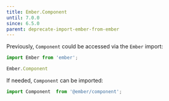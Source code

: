 ```yaml
---
title: Ember.Component
until: 7.0.0
since: 6.5.0
parent: deprecate-import-ember-from-ember
---
```



Previously, `Component` could be accessed via the `Ember` import:
```js
import Ember from 'ember';

Ember.Component
```

If needed, `Component` can be imported:
```js
import Component  from '@ember/component';
```
